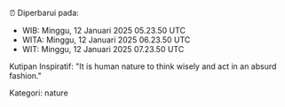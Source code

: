 ⏰ Diperbarui pada:
- WIB: Minggu, 12 Januari 2025 05.23.50 UTC
- WITA: Minggu, 12 Januari 2025 06.23.50 UTC
- WIT: Minggu, 12 Januari 2025 07.23.50 UTC

Kutipan Inspiratif:
"It is human nature to think wisely and act in an absurd fashion."


Kategori: nature

